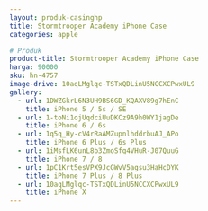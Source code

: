 ```yaml
---
layout: produk-casinghp
title: Stormtrooper Academy iPhone Case
categories: apple

# Produk
product-title: Stormtrooper Academy iPhone Case
harga: 90000
sku: hn-4757
image-drive: 10aqLMglqc-TSTxQDLinU5NCCXCPwxUL9
gallery:
  - url: 1DWZGkrL6N3UH9BS6GD_KQAXV89g7hEnC
    title: iPhone 5 / 5s / SE
  - url: 1-toNi1ojUqdciUuDKCz9A9h0WY1jagDe
    title: iPhone 6 / 6s
  - url: 1q5q_Hy-cV4rRaAMZupnlhddrbuAJ_APo
    title: iPhone 6 Plus / 6s Plus
  - url: 1iMsfLK6unL8b3ZmoSfq4VHuR-J07QuuG
    title: iPhone 7 / 8
  - url: 1pC1Krt5esVPX9JcGWvV5agsu3HaHcDYK
    title: iPhone 7 Plus / 8 Plus
  - url: 10aqLMglqc-TSTxQDLinU5NCCXCPwxUL9
    title: iPhone X
---
```

